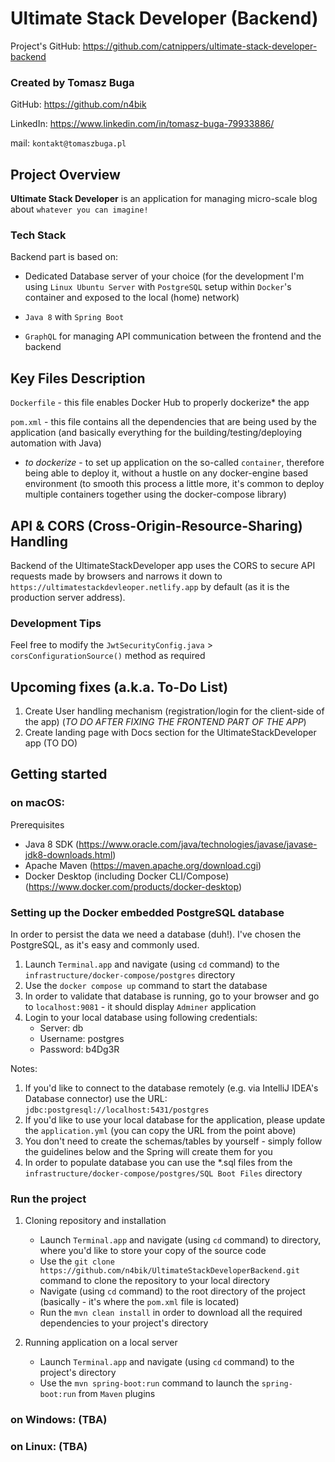 # Ultimate Stack Developer (Backend)
Project's GitHub:
https://github.com/catnippers/ultimate-stack-developer-backend

### Created by Tomasz Buga
 
GitHub: https://github.com/n4bik

LinkedIn: https://www.linkedin.com/in/tomasz-buga-79933886/

mail: `kontakt@tomaszbuga.pl`

## Project Overview
**Ultimate Stack Developer** is an application for managing micro-scale blog about `whatever you can imagine!`

### Tech Stack
Backend part is based on:
   - Dedicated Database server of your choice (for the development 
I'm using `Linux Ubuntu Server` with `PostgreSQL` setup within `Docker`'s container and exposed to the local (home) network)

   - `Java 8` with `Spring Boot`
 
   - `GraphQL` for managing API communication between the frontend and the backend

## Key Files Description
`Dockerfile` - this file enables Docker Hub to properly dockerize* the app

`pom.xml` - this file contains all the dependencies that are being used by the application (and basically everything for the building/testing/deploying automation with Java)

* *to dockerize* - to set up application on the so-called `container`, therefore being able to deploy it, without a
hustle on any docker-engine based environment (to smooth this process a little more, it's common to deploy
multiple containers together using the docker-compose library)

## API & CORS (Cross-Origin-Resource-Sharing) Handling

Backend of the UltimateStackDeveloper app uses the CORS to secure API requests made by browsers and narrows it down
to `https://ultimatestackdevleoper.netlify.app` by default (as it is the production server address).

### Development Tips
Feel free to modify the `JwtSecurityConfig.java` > `corsConfigurationSource()` method as required

## Upcoming fixes (a.k.a. To-Do List)
1. Create User handling mechanism (registration/login for the client-side of the app) (*TO DO AFTER FIXING THE FRONTEND PART OF THE APP*)
2. Create landing page with Docs section for the UltimateStackDeveloper app (TO DO)

## Getting started
### on macOS:
Prerequisites
- Java 8 SDK (https://www.oracle.com/java/technologies/javase/javase-jdk8-downloads.html)
- Apache Maven (https://maven.apache.org/download.cgi)
- Docker Desktop (including Docker CLI/Compose) (https://www.docker.com/products/docker-desktop)

### Setting up the Docker embedded PostgreSQL database
In order to persist the data we need a database (duh!). I've chosen the PostgreSQL, as it's easy and commonly used.
1. Launch `Terminal.app` and navigate (using `cd` command) to the `infrastructure/docker-compose/postgres` directory
2. Use the `docker compose up` command to start the database
3. In order to validate that database is running, go to your browser and go to `localhost:9081` - it should display `Adminer` application
4. Login to your local database using following credentials:
      - Server: db
      - Username: postgres
      - Password: b4Dg3R
   
Notes:
1. If you'd like to connect to the database remotely (e.g. via IntelliJ IDEA's Database connector) use the URL: `jdbc:postgresql://localhost:5431/postgres`
2. If you'd like to use your local database for the application, please update the `application.yml` (you can copy the URL from the point above)
3. You don't need to create the schemas/tables by yourself - simply follow the guidelines below and the Spring will create them for you
4. In order to populate database you can use the *.sql files from the `infrastructure/docker-compose/postgres/SQL Boot Files` directory

### Run the project
1. Cloning repository and installation
      - Launch `Terminal.app` and navigate (using `cd` command) to directory, where you'd like to store your copy of the source code
      - Use the `git clone https://github.com/n4bik/UltimateStackDeveloperBackend.git` command to clone the repository to your local directory
      - Navigate (using `cd` command) to the root directory of the project (basically - it's where the `pom.xml` file is located)
      - Run the `mvn clean install` in order to download all the required dependencies to your project's directory

2. Running application on a local server
      - Launch `Terminal.app` and navigate (using `cd` command) to the project's directory
      - Use the `mvn spring-boot:run` command to launch the `spring-boot:run` from `Maven` plugins

### on Windows: (TBA)
### on Linux: (TBA)

